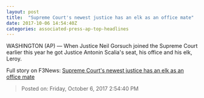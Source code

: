 ```yaml
---
layout: post
title:  "Supreme Court's newest justice has an elk as an office mate"
date: 2017-10-06 14:54:40Z
categories: associated-press-ap-top-headlines
---
```


WASHINGTON (AP) — When Justice Neil Gorsuch joined the Supreme Court earlier this year he got Justice Antonin Scalia's seat, his office and his elk, Leroy.


Full story on F3News: [Supreme Court's newest justice has an elk as an office mate](http://www.f3nws.com/n/2ajzrC)

> Posted on: Friday, October 6, 2017 2:54:40 PM
